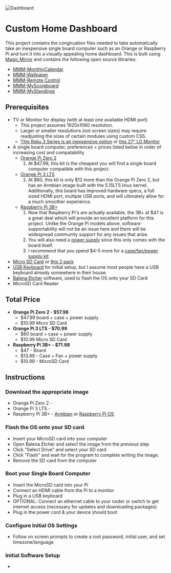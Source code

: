 ![Dashboard](MM_calendar_time_weather_notes_sports.png)

# Custom Home Dashboard
This project contains the congiruation files needed to take automatically take an inexpensive single board computer such as an Orange or Raspberry Pi and turn it into a visually appealing home dashboard. This is built using [Magic Mirror](https://github.com/MichMich/MagicMirror) and contains the following open source libraries:
* [MMM-MonthlyCalendar](https://github.com/kolbyjack/MMM-MonthlyCalendar)
* [MMM-Wallpaper](https://github.com/kolbyjack/MMM-Wallpaper)
* [MMM-Remote Control](https://github.com/Jopyth/MMM-Remote-Control)
* [MMM-MyScoreboard](https://github.com/jclarke0000/MMM-MyScoreboard)
* [MMM-MyStandings](https://github.com/vincep5/MMM-MyStandings)

## Prerequisites
* TV or Monitor for display (with at least one available HDMI port)
  - This project assumes 1920x1080 resolution.
  - Larger or smaller resolutions (not screen sizes) may require readjusting the sizes of certain modules using custom CSS.
  - [This Roku 3 Series is an inexpensive option](https://www.bestbuy.com/site/tcl-32-class-3-series-full-hd-led-smart-roku-tv/6508875.p?skuId=6508875) or [this 27" LG Monitor](https://www.bestbuy.com/site/lg-27-ips-led-fhd-75hz-amd-freesync-monitor-hdmi-displayport-black/6505040.p?skuId=6505040)
* A single board computer, preferences + prices listed below in order of increasing cost and compatability
  - [Orange Pi Zero 2](https://www.amazon.com/Orange-Pi-Allwinner-Open-Source-Android10/dp/B0B973214J)
    1. At $47.99, this kit is the cheapest you will find a single board computer compatible with this project.
  - [Orange Pi 3 LTS](https://www.amazon.com/Orange-Pi-Allwinner-Computer-Support/dp/B09TQZH4GJ/ref=sr_1_2?crid=1DL5D33N6X4BQ&keywords=orange+pi+3+lts&qid=1698512209&s=electronics&sprefix=orange+pi+3+lts%2Celectronics%2C59&sr=1-2&ufe=app_do%3Aamzn1.fos.18ed3cb5-28d5-4975-8bc7-93deae8f9840)
    1. At $60, this kit is only $12 more than the Orange Pi Zero 2, but has an Armbian image built with the 5.15LTS linux kernel. Additionally, this board has improved hardware specs, a full sized HDMI port, multiple USB ports, and will ultimately allow for a much smoother experience.
  - [Raspberry Pi 3B+](https://www.amazon.com/Raspberry-Pi-Model-Board-Plus/dp/B0BNJPL4MW/ref=sr_1_3?crid=2I2PYM9BYT84N&keywords=Raspberry+pi+3b&qid=1698512655&s=electronics&sprefix=raspberry+pi+3b%2Celectronics%2C62&sr=1-3)
    1. Now that Raspberry Pi's are actually available, the 3B+ at $47 is a great deal which will provide an excellent platform for this project. Unlike the Orange Pi models above, software supportability will not be an issue here and there will be widespread community support for any issues that arise.
    2. You will also need a [power supply](https://www.amazon.com/CanaKit-Raspberry-Supply-Adapter-Listed/dp/B00MARDJZ4/ref=sr_1_20?crid=NIYOW2YJD5MA&keywords=Raspberry+pi+3b%2B+kit&qid=1698512808&s=electronics&sprefix=raspberry+pi+3b%2B+kit%2Celectronics%2C60&sr=1-20) since this only comes with the board itself.
    3. I recommend that you spend $4-5 more for a [case/fan/power supply kit](https://www.amazon.com/Miuzei-Raspberry-Heatsinks-Supply-Compatible/dp/B07BTHNW9W/ref=pd_bxgy_img_sccl_2/140-1220211-7057031?pd_rd_w=yHsPN&content-id=amzn1.sym.43d28dfc-aa4f-4ef6-b591-5ab7095e137f&pf_rd_p=43d28dfc-aa4f-4ef6-b591-5ab7095e137f&pf_rd_r=77PRN4345TAQBB92NSYY&pd_rd_wg=HIgEW&pd_rd_r=a928bf38-6300-4a4a-a4b2-0d26a1f7043f&pd_rd_i=B07BTHNW9W&psc=1)
* [Micro SD Card](https://www.amazon.com/SanDisk-Extreme-microSDXC-Memory-Adapter/dp/B09X7C7LL1/ref=sr_1_8?crid=1MAY66DVIZ0FQ&keywords=micro+sd+card&qid=1698513031&s=electronics&sprefix=micro+sd+card%2Celectronics%2C85&sr=1-8) or [this 2 pack](https://www.amazon.com/SanDisk-2-Pack-microSDHC-Memory-2x32GB/dp/B08J4HJ98L/ref=sr_1_5?crid=6UVN6B6DWQJW&keywords=micro%2Bsd%2Bcard&qid=1698512146&s=electronics&sprefix=micro%2Bsd%2Bcard%2Celectronics%2C67&sr=1-5&th=1)
* [USB Keyboard](https://www.amazon.com/Rii-Ultra-Slim-Compact-Keyboard-Windows/dp/B0BXNGJ2LD/ref=sr_1_5?crid=37IONU9JZ79R3&keywords=usb%2Bkeyboard&qid=1698513584&s=electronics&sprefix=usb%2Bkeyboard%2Celectronics%2C76&sr=1-5&th=1) for initial setup, but I assume most people have a USB keyboard already somewhere in their house.
* [Balena Etcher](https://etcher.balena.io/) software, used to flash the OS onto your SD Card
* MicroSD Card Reader

## Total Price
* **Orange Pi Zero 2 - $57.98**
  - $47.99 board + case + power supply
  - $10.99 Micro SD Card
* **Orange Pi 3 LTS - $70.99**
  - $60 board + case + power supply
  - $10.99 Micro SD Card
* **Raspberry Pi 3B+ - $71.98**
  * $47 - Board
  * $13.99 - Case + Fan + power supply
  * $10.99 - MicroSD Card

## Instructions

### Download the appropriate image
* Orange Pi Zero 2 -
* Orange Pi 3 LTS - 
* Raspberry Pi 3B+ - [Armbian](https://redirect.armbian.com/rpi4b/Jammy_current_minimal) or [Raspberry Pi OS](https://www.raspberrypi.com/software/operating-systems/)

### Flash the OS onto your SD card
* Insert your MicroSD card into your computer
* Open Balena Etcher and select the image from the previous step
* Click "Select Drive" and select your SD card
* Click "Flash" and wait for the program to complete writing the image.
* Remove the SD card from the computer

### Boot your Single Board Computer
* Insert the MicroSD card into your Pi
* Connect an HDMI cable from the Pi to a monitor
* Plug in a USB keyboard
* OPTIONAL: Connect an ethernet cable to your router or switch to get internet access (necessary for updates and downloading packages)
* Plug in the power cord & your device should boot

### Configure Initial OS Settings
* Follow on screen prompts to create a root password, initial user, and set timezone/language

### Initial Software Setup
* 
